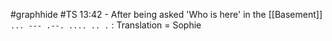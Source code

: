 #graphhide 
#TS 13:42 - After being asked 'Who is here' in the [[Basement]]
`... --- .--. .... .. .` : Translation = Sophie